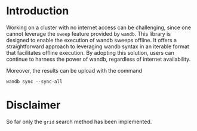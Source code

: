 # Introduction
Working on a cluster with no internet access can be challenging, since one cannot leverage the ``sweep`` feature provided by ``wandb``. This library is designed to enable the execution of wandb sweeps offline. It offers a straightforward approach to leveraging wandb syntax in an iterable format that facilitates offline execution. By adopting this solution, users can continue to harness the power of wandb, regardless of internet availability.

Moreover, the results can be upload with the command
```
wandb sync --sync-all
```

# Disclaimer
So far only the ``grid`` search method has been implemented.